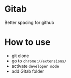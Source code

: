 # Gitab
Better spacing for github

# How to use
 - git clone
 - go to `chrome://extensions/`
 - activate `developer mode`
 - add Gitab folder
